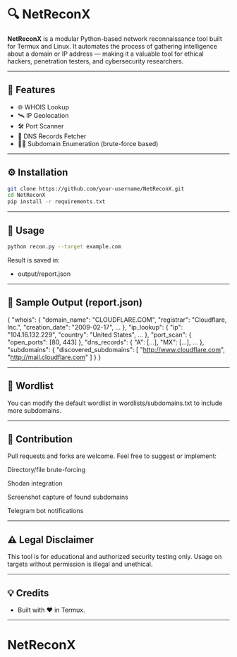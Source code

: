 # 🔍 NetReconX

**NetReconX** is a modular Python-based network reconnaissance tool built for Termux and Linux. It automates the process of gathering intelligence about a domain or IP address — making it a valuable tool for ethical hackers, penetration testers, and cybersecurity researchers.

---

## 🚀 Features

- 🌐 WHOIS Lookup
- 🛰️ IP Geolocation
- 🛠️ Port Scanner
- 📡 DNS Records Fetcher
- 🕵️‍♂️ Subdomain Enumeration (brute-force based)

---

## ⚙️ Installation

```bash
git clone https://github.com/your-username/NetReconX.git
cd NetReconX
pip install -r requirements.txt
```

---

## 🧠 Usage

```bash
python recon.py --target example.com
```

Result is saved in:

- output/report.json


---

## 📄 Sample Output (report.json)

{
  "whois": {
    "domain_name": "CLOUDFLARE.COM",
    "registrar": "Cloudflare, Inc.",
    "creation_date": "2009-02-17",
    ...
  },
  "ip_lookup": {
    "ip": "104.16.132.229",
    "country": "United States",
    ...
  },
  "port_scan": {
    "open_ports": [80, 443]
  },
  "dns_records": {
    "A": [...],
    "MX": [...],
    ...
  },
  "subdomains": {
    "discovered_subdomains": [
      "http://www.cloudflare.com",
      "http://mail.cloudflare.com"
    ]
  }
}


---

## 📂 Wordlist

You can modify the default wordlist in wordlists/subdomains.txt to include more subdomains.


---

## 🤝 Contribution

Pull requests and forks are welcome. Feel free to suggest or implement:

Directory/file brute-forcing

Shodan integration

Screenshot capture of found subdomains

Telegram bot notifications



---

## ⚠️ Legal Disclaimer

This tool is for educational and authorized security testing only. Usage on targets without permission is illegal and unethical.


---

## 💡 Credits

- Built with ❤️ in Termux.

---
# NetReconX

